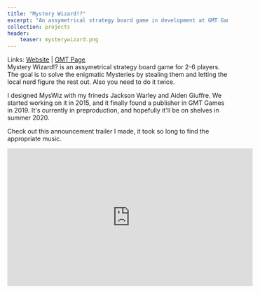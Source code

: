 ```yaml
---
title: "Mystery Wizard!?"
excerpt: "An assymetrical strategy board game in development at GMT Games."
collection: projects
header:
    teaser: mysterywizard.png
---
```

Links:
[Website](https://mysterywizardgame.com/) | 
[GMT Page](https://www.gmtgames.com/p-734-mystery-wizard.aspx)
<br>
Mystery Wizard!? is an assymetrical strategy board game for 2-6 players. The goal is to solve the enigmatic Mysteries by stealing them and letting the local nerd figure the rest out. Also you need to do it twice.

I designed MysWiz with my frineds Jackson Warley and Aiden Giuffre. We started working on it in 2015, and it finally found a publisher in GMT Games in 2019. It's currently in preproduction, and hopefully it'll be on shelves in summer 2020.

Check out this announcement trailer I made, it took so long to find the appropriate music.

<iframe src="https://www.facebook.com/plugins/video.php?href=https%3A%2F%2Fwww.facebook.com%2FMysteryWizardGame%2Fvideos%2F928956453972273%2F&show_text=0&width=560" width="560" height="315" style="border:none;overflow:hidden" scrolling="no" frameborder="0" allowTransparency="true" allowFullScreen="true"></iframe>